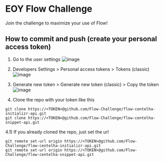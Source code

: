 # EOY Flow Challenge
Join the challenge to maximize your use of Flow! 

## How to commit and push (create your personal access token)

1) Go to the user settings
![image](https://github.com/user-attachments/assets/65159a92-6ed8-4920-acbf-e49cf471ddbc)

2) Developers Settings > Personal access tokens > Tokens (classic)
![image](https://github.com/user-attachments/assets/1e0775df-90f2-4248-8ed9-1c59124cc414)

3) Generate new token > Generate new token (classic) > Copy the token 
![image](https://github.com/user-attachments/assets/753f02b8-5088-4313-91af-292250ad8cdf)

4) Clone the repo with your token like this
```
git clone https://<TOKEN>@github.com/Flow-Challenge/flow-centelha-initializr-api.git
git clone https://<TOKEN>@github.com/Flow-Challenge/flow-centelha-snippet-api.git
```

4.1) If you already cloned the repo, just set the url
```
git remote set-url origin https://<TOKEN>@github.com/Flow-Challenge/flow-centelha-initializr-api.git
git remote set-url origin https://<TOKEN>@github.com/Flow-Challenge/flow-centelha-snippet-api.git
```

